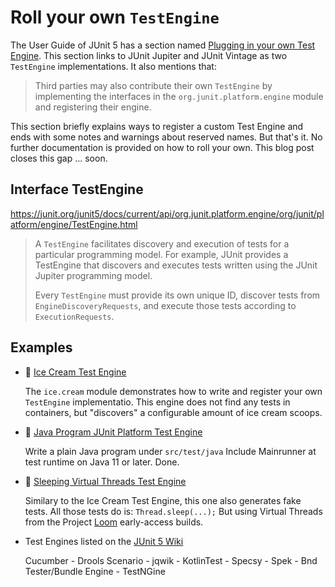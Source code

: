 # Roll your own `TestEngine`

The User Guide of JUnit 5 has a section named [Plugging in your own Test Engine](https://junit.org/junit5/docs/current/user-guide/#launcher-api-engines-custom).
This section links to JUnit Jupiter and JUnit Vintage as two `TestEngine` implementations.
It also mentions that:

> Third parties may also contribute their own `TestEngine` by implementing the interfaces in the `org.junit.platform.engine` module and registering their engine.

This section briefly explains ways to register a custom Test Engine and ends with some notes and warnings about reserved names.
But that's it.
No further documentation is provided on how to roll your own.
This blog post closes this gap ... soon.

## Interface TestEngine

https://junit.org/junit5/docs/current/api/org.junit.platform.engine/org/junit/platform/engine/TestEngine.html

> A `TestEngine` facilitates discovery and execution of tests for a particular programming model.
> For example, JUnit provides a TestEngine that discovers and executes tests written using the JUnit Jupiter programming model.
>
> Every `TestEngine` must provide its own unique ID, discover tests from `EngineDiscoveryRequests`, and execute those tests according to `ExecutionRequests`.


## Examples

- 🍨 [Ice Cream Test Engine](https://github.com/junit-team/junit5-samples/tree/master/junit5-modular-world#ice-cream-test-engine)

  The `ice.cream` module demonstrates how to write and register your own `TestEngine` implementatio.
  This engine does not find any tests in containers, but "discovers" a configurable amount of ice cream scoops.

- 🦄 [Java Program JUnit Platform Test Engine](https://github.com/sormuras/mainrunner)

  Write a plain Java program under `src/test/java`
  Include Mainrunner at test runtime on Java 11 or later.
  Done.

- 🧵 [Sleeping Virtual Threads Test Engine](https://github.com/sormuras/junit5-looming)

  Similary to the Ice Cream Test Engine, this one also generates fake tests.
  All those tests do is: `Thread.sleep(...);`
  But using Virtual Threads from the Project [Loom](https://jdk.java.net/loom) early-access builds.

- Test Engines listed on the [JUnit 5 Wiki](https://github.com/junit-team/junit5/wiki/Third-party-Extensions#junit-platform-test-engines)

  Cucumber - Drools Scenario - jqwik - KotlinTest - Specsy - Spek - Bnd Tester/Bundle Engine - TestNGine

## 

